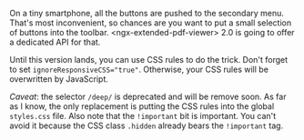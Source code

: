 On a tiny smartphone, all the buttons are pushed to the secondary menu. That's most inconvenient, so chances are you want to put a small selection of buttons into the toolbar. &lt;ngx-extended-pdf-viewer&gt; 2.0 is going to offer a dedicated API for that.

Until this version lands, you can use CSS rules to do the trick. Don't forget to set <code>ignoreResponsiveCSS="true"</code>. Otherwise, your CSS rules will be overwritten by JavaScript. 

*Caveat*: the selector `/deep/` is deprecated and will be remove soon. As far as I know, the only replacement is putting the CSS rules into the global `styles.css` file. Also note that the `!important` bit is important. You can't avoid it because the CSS class `.hidden` already bears the `!important` tag.
